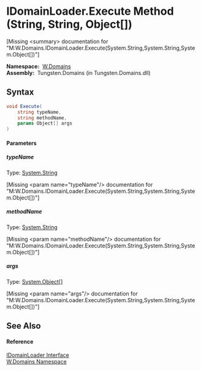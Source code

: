 IDomainLoader.Execute Method (String, String, Object[])
=======================================================
  
[Missing &lt;summary> documentation for "M:W.Domains.IDomainLoader.Execute(System.String,System.String,System.Object[])"]


  **Namespace:**  [W.Domains][1]  
  **Assembly:**  Tungsten.Domains (in Tungsten.Domains.dll)

Syntax
------

```csharp
void Execute(
	string typeName,
	string methodName,
	params Object[] args
)
```

#### Parameters

##### *typeName*
Type: [System.String][2]  

[Missing &lt;param name="typeName"/> documentation for "M:W.Domains.IDomainLoader.Execute(System.String,System.String,System.Object[])"]


##### *methodName*
Type: [System.String][2]  

[Missing &lt;param name="methodName"/> documentation for "M:W.Domains.IDomainLoader.Execute(System.String,System.String,System.Object[])"]


##### *args*
Type: [System.Object][3][]  

[Missing &lt;param name="args"/> documentation for "M:W.Domains.IDomainLoader.Execute(System.String,System.String,System.Object[])"]



See Also
--------

#### Reference
[IDomainLoader Interface][4]  
[W.Domains Namespace][1]  

[1]: ../README.md
[2]: http://msdn.microsoft.com/en-us/library/s1wwdcbf
[3]: http://msdn.microsoft.com/en-us/library/e5kfa45b
[4]: README.md
[5]: ../../_icons/Help.png